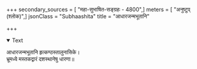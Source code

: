 +++
secondary_sources = [ "महा-सुभाषित-सङ्ग्रहः - 4800",]
meters = [ "अनुष्टुप् (श्लोक)",]
jsonClass = "Subhaashita"
title = "आधारजन्मभूतानि"

+++

<details open><summary>Text</summary>

आधारजन्मभूतानि हृत्कण्ठस्तालुनासिके।  
भ्रूमध्ये मस्तकद्वारं दशस्थानेषु धारणा॥
</details>
